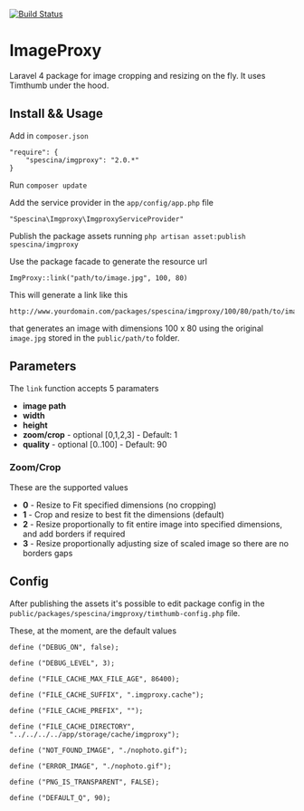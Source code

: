 [![Build Status](https://travis-ci.org/spescina/imgproxy.svg?branch=develop)](https://travis-ci.org/spescina/imgproxy)
# ImageProxy  

Laravel 4 package for image cropping and resizing on the fly. It uses Timthumb under the hood.

## Install && Usage

Add in `composer.json`  
```
"require": {
    "spescina/imgproxy": "2.0.*"
}
```

Run `composer update`  

Add the service provider in the `app/config/app.php` file  
```
"Spescina\Imgproxy\ImgproxyServiceProvider"
```

Publish the package assets running `php artisan asset:publish spescina/imgproxy`

Use the package facade to generate the resource url
```
ImgProxy::link("path/to/image.jpg", 100, 80)
```
This will generate a link like this
```
http://www.yourdomain.com/packages/spescina/imgproxy/100/80/path/to/image.jpg
```
that generates an image with dimensions 100 x 80 using the original `image.jpg` stored in the `public/path/to` folder.  

## Parameters

The `link` function accepts 5 paramaters
* __image path__
* __width__
* __height__
* __zoom/crop__ - optional [0,1,2,3] - Default: 1
* __quality__ - optional [0..100] - Default: 90

### Zoom/Crop
These are the supported values
* __0__ - Resize to Fit specified dimensions (no cropping)	
* __1__	- Crop and resize to best fit the dimensions (default)
* __2__	- Resize proportionally to fit entire image into specified dimensions, and add borders if required
* __3__	- Resize proportionally adjusting size of scaled image so there are no borders gaps

## Config

After publishing the assets it's possible to edit package config in the `public/packages/spescina/imgproxy/timthumb-config.php` file.  

These, at the moment, are the default values
```
define ("DEBUG_ON", false);

define ("DEBUG_LEVEL", 3);

define ("FILE_CACHE_MAX_FILE_AGE", 86400);

define ("FILE_CACHE_SUFFIX", ".imgproxy.cache");

define ("FILE_CACHE_PREFIX", "");

define ("FILE_CACHE_DIRECTORY", "../../../../app/storage/cache/imgproxy");

define ("NOT_FOUND_IMAGE", "./nophoto.gif");

define ("ERROR_IMAGE", "./nophoto.gif");

define ("PNG_IS_TRANSPARENT", FALSE);

define ("DEFAULT_Q", 90);
```

